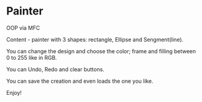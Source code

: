 # Painter
OOP via MFC


Content - painter with 3 shapes: rectangle, Ellipse and Sengment(line).


You can change the design and choose the color; frame and filling between 0 to 255 like in RGB.


You can Undo, Redo and clear buttons.


You can save the creation and even loads the one you like.


Enjoy!
